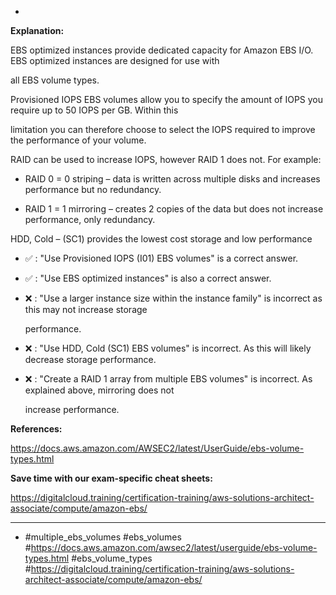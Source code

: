 *

**Explanation:**

EBS optimized instances provide dedicated capacity for Amazon EBS I/O. EBS optimized instances are designed for use with

all EBS volume types.

Provisioned IOPS EBS volumes allow you to specify the amount of IOPS you require up to 50 IOPS per GB. Within this

limitation you can therefore choose to select the IOPS required to improve the performance of your volume.

RAID can be used to increase IOPS, however RAID 1 does not. For example:

* RAID 0 = 0 striping – data is written across multiple disks and increases performance but no redundancy.

* RAID 1 = 1 mirroring – creates 2 copies of the data but does not increase performance, only redundancy.

HDD, Cold – (SC1) provides the lowest cost storage and low performance

* ✅ :  "Use Provisioned IOPS (I01) EBS volumes" is a correct answer.

* ✅ :  "Use EBS optimized instances" is also a correct answer.

* ❌ :  "Use a larger instance size within the instance family" is incorrect as this may not increase storage

  performance.

* ❌ :  "Use HDD, Cold (SC1) EBS volumes" is incorrect. As this will likely decrease storage performance.

* ❌ :  "Create a RAID 1 array from multiple EBS volumes" is incorrect. As explained above, mirroring does not

  increase performance.

**References:**

<https://docs.aws.amazon.com/AWSEC2/latest/UserGuide/ebs-volume-types.html>

**Save time with our exam-specific cheat sheets:**

<https://digitalcloud.training/certification-training/aws-solutions-architect-associate/compute/amazon-ebs/>

----
* #multiple_ebs_volumes #ebs_volumes #<https://docs.aws.amazon.com/awsec2/latest/userguide/ebs-volume-types.html> #ebs_volume_types #<https://digitalcloud.training/certification-training/aws-solutions-architect-associate/compute/amazon-ebs/>
